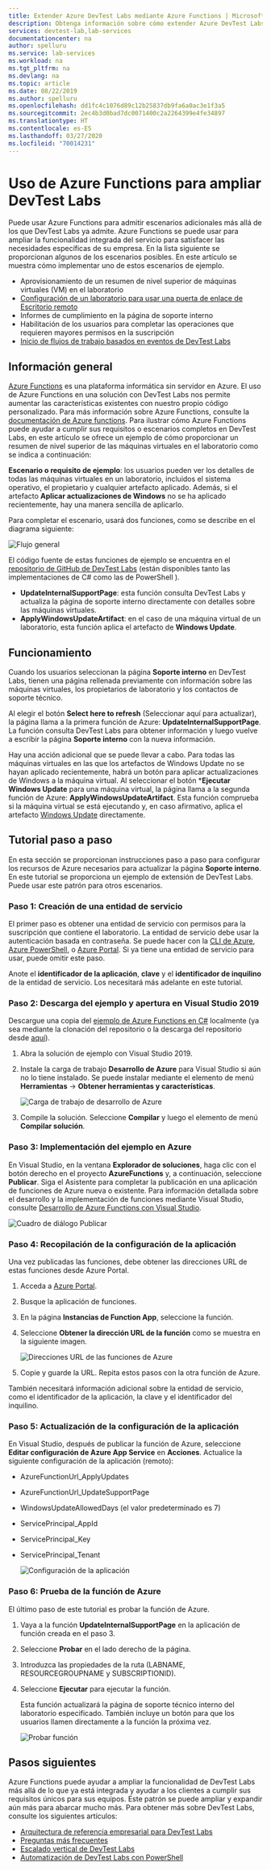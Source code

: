 ```yaml
---
title: Extender Azure DevTest Labs mediante Azure Functions | Microsoft Docs
description: Obtenga información sobre cómo extender Azure DevTest Labs mediante Azure Functions.
services: devtest-lab,lab-services
documentationcenter: na
author: spelluru
ms.service: lab-services
ms.workload: na
ms.tgt_pltfrm: na
ms.devlang: na
ms.topic: article
ms.date: 08/22/2019
ms.author: spelluru
ms.openlocfilehash: dd1fc4c1076d89c12b25837db9fa6a0ac3e1f3a5
ms.sourcegitcommit: 2ec4b3d0bad7dc0071400c2a2264399e4fe34897
ms.translationtype: HT
ms.contentlocale: es-ES
ms.lasthandoff: 03/27/2020
ms.locfileid: "70014231"
---
```

# <a name="use-azure-functions-to-extend-devtest-labs"></a>Uso de Azure Functions para ampliar DevTest Labs
Puede usar Azure Functions para admitir escenarios adicionales más allá de los que DevTest Labs ya admite. Azure Functions se puede usar para ampliar la funcionalidad integrada del servicio para satisfacer las necesidades específicas de su empresa. En la lista siguiente se proporcionan algunos de los escenarios posibles. En este artículo se muestra cómo implementar uno de estos escenarios de ejemplo.

- Aprovisionamiento de un resumen de nivel superior de máquinas virtuales (VM) en el laboratorio
- [Configuración de un laboratorio para usar una puerta de enlace de Escritorio remoto](configure-lab-remote-desktop-gateway.md)
- Informes de cumplimiento en la página de soporte interno
- Habilitación de los usuarios para completar las operaciones que requieren mayores permisos en la suscripción
- [Inicio de flujos de trabajo basados en eventos de DevTest Labs](https://github.com/RogerBestMsft/DTL-SecureArtifactData)

## <a name="overview"></a>Información general
[Azure Functions](../azure-functions/functions-overview.md) es una plataforma informática sin servidor en Azure. El uso de Azure Functions en una solución con DevTest Labs nos permite aumentar las características existentes con nuestro propio código personalizado. Para más información sobre Azure Functions, consulte la [documentación de Azure functions](../azure-functions/functions-overview.md). Para ilustrar cómo Azure Functions puede ayudar a cumplir sus requisitos o escenarios completos en DevTest Labs, en este artículo se ofrece un ejemplo de cómo proporcionar un resumen de nivel superior de las máquinas virtuales en el laboratorio como se indica a continuación:

**Escenario o requisito de ejemplo**: los usuarios pueden ver los detalles de todas las máquinas virtuales en un laboratorio, incluidos el sistema operativo, el propietario y cualquier artefacto aplicado.  Además, si el artefacto **Aplicar actualizaciones de Windows** no se ha aplicado recientemente, hay una manera sencilla de aplicarlo.

Para completar el escenario, usará dos funciones, como se describe en el diagrama siguiente:  

![Flujo general](./media/extend-devtest-labs-azure-functions/flow.png)

El código fuente de estas funciones de ejemplo se encuentra en el [repositorio de GitHub de DevTest Labs](https://github.com/Azure/azure-devtestlab/tree/master/samples/DevTestLabs/AzureFunctions) (están disponibles tanto las implementaciones de C# como las de PowerShell ).

- **UpdateInternalSupportPage**: esta función consulta DevTest Labs y actualiza la página de soporte interno directamente con detalles sobre las máquinas virtuales.
- **ApplyWindowsUpdateArtifact**: en el caso de una máquina virtual de un laboratorio, esta función aplica el artefacto de **Windows Update**.

## <a name="how-it-works"></a>Funcionamiento
Cuando los usuarios seleccionan la página **Soporte interno** en DevTest Labs, tienen una página rellenada previamente con información sobre las máquinas virtuales, los propietarios de laboratorio y los contactos de soporte técnico.  

Al elegir el botón **Select here to refresh** (Seleccionar aquí para actualizar), la página llama a la primera función de Azure: **UpdateInternalSupportPage**. La función consulta DevTest Labs para obtener información y luego vuelve a escribir la página **Soporte interno** con la nueva información.

Hay una acción adicional que se puede llevar a cabo. Para todas las máquinas virtuales en las que los artefactos de Windows Update no se hayan aplicado recientemente, habrá un botón para aplicar actualizaciones de Windows a la máquina virtual. Al seleccionar el botón ***Ejecutar Windows Update** para una máquina virtual, la página llama a la segunda función de Azure: **ApplyWindowsUpdateArtifact**. Esta función comprueba si la máquina virtual se está ejecutando y, en caso afirmativo, aplica el artefacto [Windows Update](https://github.com/Azure/azure-devtestlab/tree/master/Artifacts/windows-install-windows-updates) directamente.

## <a name="step-by-step-walkthrough"></a>Tutorial paso a paso
En esta sección se proporcionan instrucciones paso a paso para configurar los recursos de Azure necesarios para actualizar la página **Soporte interno**. En este tutorial se proporciona un ejemplo de extensión de DevTest Labs. Puede usar este patrón para otros escenarios.

### <a name="step-1-create-a-service-principal"></a>Paso 1: Creación de una entidad de servicio 
El primer paso es obtener una entidad de servicio con permisos para la suscripción que contiene el laboratorio. La entidad de servicio debe usar la autenticación basada en contraseña. Se puede hacer con la [CLI de Azure](/cli/azure/create-an-azure-service-principal-azure-cli?view=azure-cli-latest), [Azure PowerShell](/powershell/azure/create-azure-service-principal-azureps?view=azps-2.5.0), o [Azure Portal](../active-directory/develop/howto-create-service-principal-portal.md). Si ya tiene una entidad de servicio para usar, puede omitir este paso.

Anote el **identificador de la aplicación**, **clave** y el **identificador de inquilino** de la entidad de servicio. Los necesitará más adelante en este tutorial. 

### <a name="step-2-download-the-sample-and-open-in-visual-studio-2019"></a>Paso 2: Descarga del ejemplo y apertura en Visual Studio 2019
Descargue una copia del [ejemplo de Azure Functions en C#](https://github.com/Azure/azure-devtestlab/tree/master/samples/DevTestLabs/AzureFunctions/CSharp) localmente (ya sea mediante la clonación del repositorio o la descarga del repositorio desde [aquí](https://github.com/Azure/azure-devtestlab/archive/master.zip)).  

1. Abra la solución de ejemplo con Visual Studio 2019.  
1. Instale la carga de trabajo **Desarrollo de Azure** para Visual Studio si aún no lo tiene instalado. Se puede instalar mediante el elemento de menú **Herramientas** -> **Obtener herramientas y características**.

    ![Carga de trabajo de desarrollo de Azure](./media/extend-devtest-labs-azure-functions/azure-development-workload-vs.png)
1. Compile la solución. Seleccione **Compilar** y luego el elemento de menú **Compilar solución**.

### <a name="step-3-deploy-the-sample-to-azure"></a>Paso 3: Implementación del ejemplo en Azure
En Visual Studio, en la ventana **Explorador de soluciones**, haga clic con el botón derecho en el proyecto **AzureFunctions** y, a continuación, seleccione **Publicar**. Siga el Asistente para completar la publicación en una aplicación de funciones de Azure nueva o existente. Para información detallada sobre el desarrollo y la implementación de funciones mediante Visual Studio, consulte [Desarrollo de Azure Functions con Visual Studio](../azure-functions/functions-develop-vs.md).

![Cuadro de diálogo Publicar](./media/extend-devtest-labs-azure-functions/publish-dialog.png)


### <a name="step-4--gather-application-settings"></a>Paso 4:  Recopilación de la configuración de la aplicación
Una vez publicadas las funciones, debe obtener las direcciones URL de estas funciones desde Azure Portal. 

1. Acceda a [Azure Portal](https://portal.azure.com). 
1. Busque la aplicación de funciones.
1. En la página **Instancias de Function App**, seleccione la función. 
1. Seleccione **Obtener la dirección URL de la función** como se muestra en la siguiente imagen. 

    ![Direcciones URL de las funciones de Azure](./media/extend-devtest-labs-azure-functions/function-url.png)
4. Copie y guarde la URL. Repita estos pasos con la otra función de Azure. 

También necesitará información adicional sobre la entidad de servicio, como el identificador de la aplicación, la clave y el identificador del inquilino.


### <a name="step-5--update-application-settings"></a>Paso 5:  Actualización de la configuración de la aplicación
En Visual Studio, después de publicar la función de Azure, seleccione **Editar configuración de Azure App Service** en **Acciones**. Actualice la siguiente configuración de la aplicación (remoto):

- AzureFunctionUrl_ApplyUpdates
- AzureFunctionUrl_UpdateSupportPage
- WindowsUpdateAllowedDays (el valor predeterminado es 7)
- ServicePrincipal_AppId
- ServicePrincipal_Key
- ServicePrincipal_Tenant

    ![Configuración de la aplicación](./media/extend-devtest-labs-azure-functions/application-settings.png)

### <a name="step-6-test-the-azure-function"></a>Paso 6: Prueba de la función de Azure
El último paso de este tutorial es probar la función de Azure.  

1. Vaya a la función **UpdateInternalSupportPage** en la aplicación de función creada en el paso 3. 
1. Seleccione **Probar** en el lado derecho de la página. 
1. Introduzca las propiedades de la ruta (LABNAME, RESOURCEGROUPNAME y SUBSCRIPTIONID).
1. Seleccione **Ejecutar** para ejecutar la función.  

    Esta función actualizará la página de soporte técnico interno del laboratorio especificado. También incluye un botón para que los usuarios llamen directamente a la función la próxima vez.

    ![Probar función](./media/extend-devtest-labs-azure-functions/test-function.png)

## <a name="next-steps"></a>Pasos siguientes
Azure Functions puede ayudar a ampliar la funcionalidad de DevTest Labs más allá de lo que ya está integrada y ayudar a los clientes a cumplir sus requisitos únicos para sus equipos. Este patrón se puede ampliar y expandir aún más para abarcar mucho más.  Para obtener más sobre DevTest Labs, consulte los siguientes artículos: 

- [Arquitectura de referencia empresarial para DevTest Labs](devtest-lab-reference-architecture.md)
- [Preguntas más frecuentes](devtest-lab-faq.md)
- [Escalado vertical de DevTest Labs](devtest-lab-guidance-scale.md)
- [Automatización de DevTest Labs con PowerShell](https://github.com/Azure/azure-devtestlab/tree/master/samples/DevTestLabs/Modules/Library/Tests)









